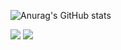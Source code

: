 
![Anurag's GitHub stats](https://github-readme-stats.vercel.app/api?username=O-Wensu&show_icons=true&theme=omni)

<a href="https://yeon-dev.tistory.com/" target="_blank"><img src="https://img.shields.io/badge/BLOG-000000?style=flat-square&logo=Tistory&logoColor=white"/></a> <img src="https://img.shields.io/badge/sojk401@gmail.com-EA4335?style=flat-square&logo=Gmail&logoColor=white"/> 

